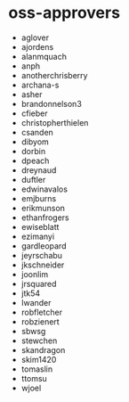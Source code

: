 # oss-approvers
* aglover
* ajordens
* alanmquach
* anph
* anotherchrisberry
* archana-s
* asher
* brandonnelson3
* cfieber
* christopherthielen
* csanden
* dibyom
* dorbin
* dpeach
* dreynaud
* duftler
* edwinavalos
* emjburns
* erikmunson
* ethanfrogers
* ewiseblatt
* ezimanyi
* gardleopard
* jeyrschabu
* jkschneider
* joonlim
* jrsquared
* jtk54
* lwander
* robfletcher
* robzienert
* sbwsg
* stewchen
* skandragon
* skim1420
* tomaslin
* ttomsu
* wjoel
